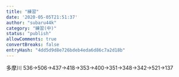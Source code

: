 ```yaml
---
title: "練習"
date: '2020-05-05T21:51:37'
author: "subaru44k"
category: "練習(中)"
status: "publish"
allowComments: true
convertBreaks: false
entryHash: "4dd5d9d8e726bdeb4eda6d86c7a2d18b"
---
```

多摩川
536→506→437→418→353→400→351→348→342→521→137
